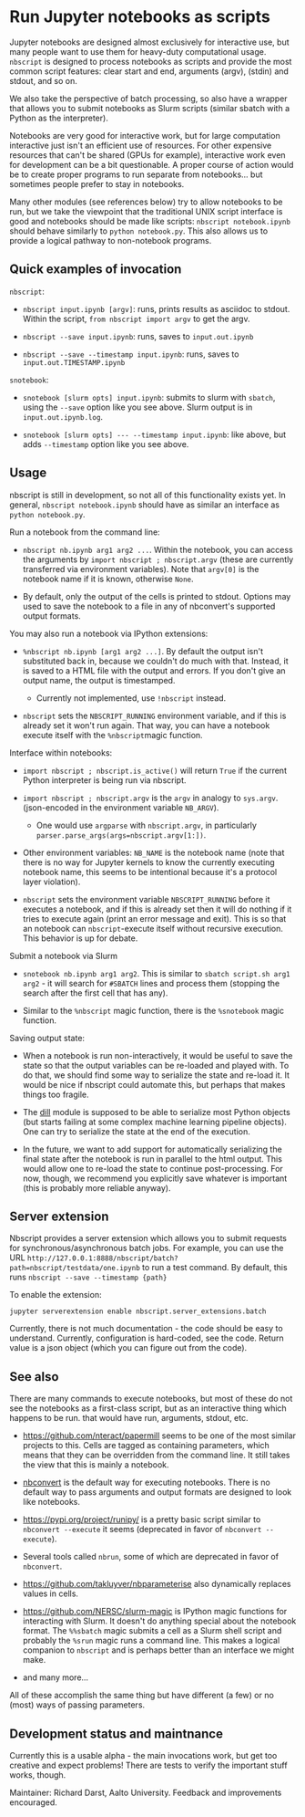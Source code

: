 # Run Jupyter notebooks as scripts

Jupyter notebooks are designed almost exclusively for interactive use, but
many people want to use them for heavy-duty computational usage.
`nbscript` is designed to process notebooks as scripts and provide the
most common script features: clear start and end, arguments (argv),
(stdin) and stdout, and so on.

We also take the perspective of batch processing, so also have a wrapper
that allows you to submit notebooks as Slurm scripts (similar sbatch
with a Python as the interpreter).

Notebooks are very good for interactive work, but for large
computation interactive just isn't an efficient use of resources.  For
other expensive resources that can't be shared (GPUs for example),
interactive work even for development can be a bit questionable.  A
proper course of action would be to create proper programs to run
separate from notebooks... but sometimes people prefer to stay in
notebooks.

Many other modules (see references below) try to allow notebooks to be
run, but we take the viewpoint that the traditional UNIX script
interface is good and notebooks should be made like scripts: `nbscript
notebook.ipynb` should behave similarly to `python notebook.py`.  This
also allows us to provide a logical pathway to non-notebook programs.



## Quick examples of invocation

`nbscript`:

* `nbscript input.ipynb [argv]`: runs, prints results as asciidoc to
  stdout.  Within the script, `from nbscript import argv` to get the
  argv.

* `nbscript --save input.ipynb`: runs, saves to `input.out.ipynb`

* `nbscript --save --timestamp input.ipynb`: runs, saves to
  `input.out.TIMESTAMP.ipynb`

`snotebook`:

* `snotebook [slurm opts] input.ipynb`: submits to slurm with
  `sbatch`, using the `--save` option like you see above.  Slurm
  output is in `input.out.ipynb.log`.

* `snotebook [slurm opts] --- --timestamp input.ipynb`: like above,
  but adds `--timestamp` option like you see above.



## Usage

nbscript is still in development, so not all of this functionality
exists yet.  In general, `nbscript notebook.ipynb` should have as
similar an interface as `python notebook.py`.


Run a notebook from the command line:

* `nbscript nb.ipynb arg1 arg2 ...`.  Within the notebook, you can
  access the arguments by `import nbscript ; nbscript.argv` (these are
  currently transferred via environment variables).  Note that `argv[0]`
  is the notebook name if it is known, otherwise `None`.

* By default, only the output of the cells is printed to stdout.
  Options may used to save the notebook to a file in any of
  nbconvert's supported output formats.


You may also run a notebook via IPython extensions:

* `%nbscript nb.ipynb [arg1 arg2 ...]`.  By default the output isn't
  substituted back in, because we couldn't do much with that.
  Instead, it is saved to a HTML file with the output and errors.  If
  you don't give an output name, the output is timestamped.

  * Currently not implemented, use `!nbscript` instead.

* `nbscript` sets the `NBSCRIPT_RUNNING` environment variable, and if
  this is already set it won't run again.  That way, you can have a
  notebook execute itself with the `%nbscript`magic function.


Interface within notebooks:

* `import nbscript ; nbscript.is_active()` will return `True` if the
  current Python interpreter is being run via nbscript.

* `import nbscript ; nbscript.argv` is the `argv` in analogy to
  `sys.argv`.  (json-encoded in the environment variable `NB_ARGV`).

  * One would use `argparse` with `nbscript.argv`, in particularly
    `parser.parse_args(args=nbscript.argv[1:])`.

* Other environment variables: `NB_NAME` is the notebook name (note
  that there is no way for Jupyter kernels to know the currently
  executing notebook name, this seems to be intentional because it's a
  protocol layer violation).

* `nbscript` sets the environment variable `NBSCRIPT_RUNNING` before
  it executes a notebook, and if this is already set then it will do
  nothing if it tries to execute again (print an error message and
  exit).  This is so that an notebook can `nbscript`-execute itself
  without recursive execution.  This behavior is up for debate.


Submit a notebook via Slurm

* `snotebook nb.ipynb arg1 arg2`.  This is similar to `sbatch
  script.sh arg1 arg2` - it will search for `#SBATCH` lines and
  process them (stopping the search after the first cell that has
  any).

* Similar to the `%nbscript` magic function, there is the `%snotebook`
  magic function.


Saving output state:

* When a notebook is run non-interactively, it would be useful to save
  the state so that the output variables can be re-loaded and played
  with.  To do that, we should find some way to serialize the state
  and re-load it.  It would be nice if nbscript could automate this,
  but perhaps that makes things too fragile.

* The [dill](https://pypi.org/project/dill/) module is supposed to be
  able to serialize most Python objects (but starts failing at some
  complex machine learning pipeline objects).  One can try to
  serialize the state at the end of the execution.

* In the future, we want to add support for automatically serializing
  the final state after the notebook is run in parallel to the html
  output.  This would allow one to re-load the state to continue
  post-processing.  For now, though, we recommend you explicitly save
  whatever is important (this is probably more reliable anyway).



## Server extension

Nbscript provides a server extension which allows you to submit
requests for synchronous/asynchronous batch jobs.  For example, you
can use the URL
`http://127.0.0.1:8888/nbscript/batch?path=nbscript/testdata/one.ipynb`
to run a test command.  By default, this runs `nbscript --save
--timestamp {path}`

To enable the extension:

```
jupyter serverextension enable nbscript.server_extensions.batch
```

Currently, there is not much documentation - the code should be easy
to understand.  Currently, configuration is hard-coded, see the code.
Return value is a json object (which you can figure out from the
code).



## See also

There are many commands to execute notebooks, but most of these do not
see the notebooks as a first-class script, but as an interactive thing
which happens to be run.  that would have run, arguments, stdout, etc.


* https://github.com/nteract/papermill seems to be one of the most
  similar projects to this.  Cells are tagged as containing
  parameters, which means that they can be overridden from the command
  line. It still takes the view that this is mainly a notebook.

* [nbconvert](https://nbconvert.readthedocs.io/en/latest/) is the
  default way for executing notebooks.  There is no default way to
  pass arguments and output formats are designed to look like
  notebooks.

* https://pypi.org/project/runipy/ is a pretty basic script similar to
  `nbconvert --execute` it seems (deprecated in favor of `nbconvert
  --execute`).

* Several tools called `nbrun`, some of which are deprecated in favor
  of `nbconvert`.

* https://github.com/takluyver/nbparameterise also dynamically
  replaces values in cells.

* https://github.com/NERSC/slurm-magic is IPython magic functions for
  interacting with Slurm.  It doesn't do anything special about the
  notebook format.  The `%%sbatch` magic submits a cell as a Slurm
  shell script and probably the `%srun` magic runs a command line.
  This makes a logical companion to `nbscript` and is perhaps better
  than an interface we might make.

* and many more...

All of these accomplish the same thing but have different (a few) or
no (most) ways of passing parameters.



## Development status and maintnance

Currently this is a usable alpha - the main invocations work, but get
too creative and expect problems!  There are tests to verify the
important stuff works, though.

Maintainer: Richard Darst, Aalto University.  Feedback and
improvements encouraged.
